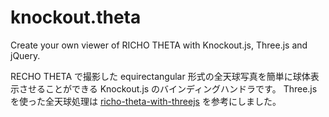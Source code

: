 knockout.theta
==============

Create your own viewer of RICHO THETA with Knockout.js, Three.js and jQuery.

RECHO THETA で撮影した equirectangular 形式の全天球写真を簡単に球体表示させることができる Knockout.js のバインディングハンドラです。
Three.js を使った全天球処理は [richo-theta-with-threejs](https://github.com/mitsuruog/richo-theta-with-threejs) を参考にしました。

